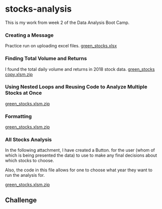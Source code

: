 # stocks-analysis
This is my work from week 2 of the Data Analysis Boot Camp.

### Creating a Message
Practice run on uploading excel files.
[green_stocks.xlsx](https://github.com/efuen0077/stocks-analysis/files/4352654/green_stocks.xlsx)

### Finding Total Volume and Returns
I found the total daily volume and returns in 2018 stock data.
[green_stocks copy.xlsm.zip](https://github.com/efuen0077/stocks-analysis/files/4364600/green_stocks.copy.xlsm.zip)

### Using Nested Loops and Reusing Code to Analyze Multiple Stocks at Once

[green_stocks.xlsm.zip](https://github.com/efuen0077/stocks-analysis/files/4364704/green_stocks.xlsm.zip)

### Formatting 

[green_stocks.xlsm.zip](https://github.com/efuen0077/stocks-analysis/files/4364733/green_stocks.xlsm.zip)

### All Stocks Analysis
In the following attachment, I have created a Button. for the user (whom of which is being presented the data) to use to make any final decisions about which stocks to choose.

Also, the code in this file allows for one to choose what year they want to run the analysis for.

[green_stocks.xlsm.zip](https://github.com/efuen0077/stocks-analysis/files/4366535/green_stocks.xlsm.zip)

## Challenge


